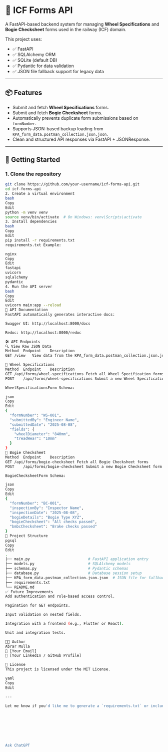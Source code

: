 # 🚆 ICF Forms API

A FastAPI-based backend system for managing **Wheel Specifications** and **Bogie Checksheet** forms used in the railway (ICF) domain.

This project uses:
- ✅ FastAPI
- ✅ SQLAlchemy ORM
- ✅ SQLite (default DB)
- ✅ Pydantic for data validation
- ✅ JSON file fallback support for legacy data

---

## 📦 Features

- Submit and fetch **Wheel Specifications** forms.
- Submit and fetch **Bogie Checksheet** forms.
- Automatically prevents duplicate form submissions based on `formNumber`.
- Supports JSON-based backup loading from `KPA_form_data.postman_collection.json.json`.
- Clean and structured API responses via FastAPI + JSONResponse.

---

## 🚀 Getting Started

### 1. Clone the repository

```bash
git clone https://github.com/your-username/icf-forms-api.git
cd icf-forms-api
2. Create a virtual environment
bash
Copy
Edit
python -m venv venv
source venv/bin/activate  # On Windows: venv\Scripts\activate
3. Install dependencies
bash
Copy
Edit
pip install -r requirements.txt
requirements.txt Example:

nginx
Copy
Edit
fastapi
uvicorn
sqlalchemy
pydantic
4. Run the API server
bash
Copy
Edit
uvicorn main:app --reload
📘 API Documentation
FastAPI automatically generates interactive docs:

Swagger UI: http://localhost:8000/docs

Redoc: http://localhost:8000/redoc

🛠 API Endpoints
🔍 View Raw JSON Data
Method	Endpoint	Description
GET	/view	View data from the KPA_form_data.postman_collection.json.json file

🧾 Wheel Specifications
Method	Endpoint	Description
GET	/api/forms/wheel-specifications	Fetch all Wheel Specification forms
POST	/api/forms/wheel-specifications	Submit a new Wheel Specification form

WheelSpecificationsForm Schema:

json
Copy
Edit
{
  "formNumber": "WS-001",
  "submittedBy": "Engineer Name",
  "submittedDate": "2025-08-08",
  "fields": {
    "wheelDiameter": "840mm",
    "treadWear": "10mm"
  }
}
🧾 Bogie Checksheet
Method	Endpoint	Description
GET	/api/forms/bogie-checksheet	Fetch all Bogie Checksheet forms
POST	/api/forms/bogie-checksheet	Submit a new Bogie Checksheet form

BogieChecksheetForm Schema:

json
Copy
Edit
{
  "formNumber": "BC-001",
  "inspectionBy": "Inspector Name",
  "inspectionDate": "2025-08-08",
  "bogieDetails": "Bogie Type XYZ",
  "bogieChecksheet": "All checks passed",
  "bmbcChecksheet": "Brake checks passed"
}
📁 Project Structure
pgsql
Copy
Edit
.
├── main.py                          # FastAPI application entry
├── models.py                        # SQLAlchemy models
├── schemas.py                       # Pydantic schemas
├── database.py                      # Database session setup
├── KPA_form_data.postman_collection.json.json  # JSON file for fallback/raw data
├── requirements.txt
└── README.md
✅ Future Improvements
Add authentication and role-based access control.

Pagination for GET endpoints.

Input validation on nested fields.

Integration with a frontend (e.g., Flutter or React).

Unit and integration tests.

👨‍💻 Author
Abrar Mulla
📧 [Your Email]
🔗 [Your LinkedIn / GitHub Profile]

📝 License
This project is licensed under the MIT License.

yaml
Copy
Edit

---

Let me know if you'd like me to generate a `requirements.txt` or include deployment instructions (e.g., Vercel, Docker, or Railway).








Ask ChatGPT
